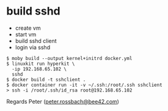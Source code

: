 # build sshd 

* create vm
* start vm
* build sshd client
* login via sshd


```
$ moby build --output kernel+initrd docker.yml
$ linuxkit run hyperkit \
  -ip 192.168.65.102 \
  sshd
$ docker build -t sshclient .
$ docker container run -it -v ~/.ssh:/root/.ssh sshclient
> ssh -i /root/.ssh/id_rsa root@192.168.65.102
```

Regards
Peter (peter.rossbach@bee42.com)
